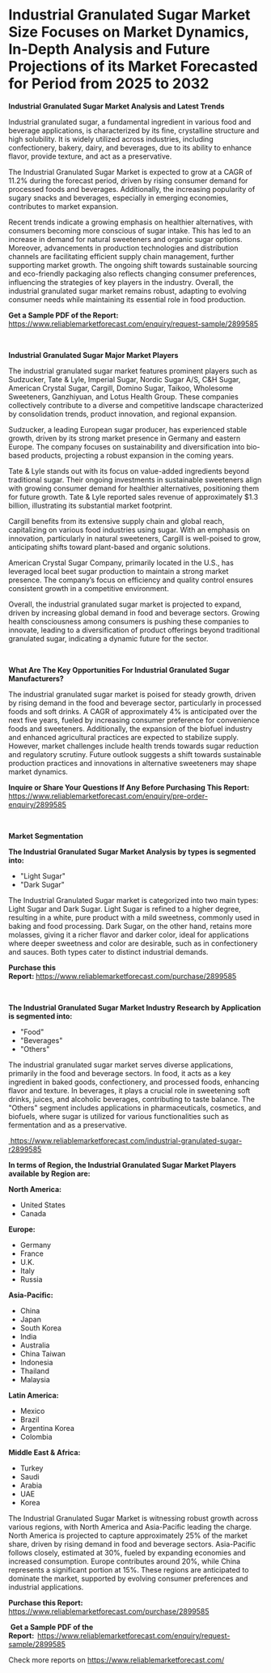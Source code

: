 <p><h1>Industrial Granulated Sugar Market Size Focuses on Market Dynamics, In-Depth Analysis and Future Projections of its Market Forecasted for Period from 2025 to 2032</h1></p><p><strong>Industrial Granulated Sugar Market Analysis and Latest Trends</strong></p>
<p><p>Industrial granulated sugar, a fundamental ingredient in various food and beverage applications, is characterized by its fine, crystalline structure and high solubility. It is widely utilized across industries, including confectionery, bakery, dairy, and beverages, due to its ability to enhance flavor, provide texture, and act as a preservative.</p><p>The Industrial Granulated Sugar Market is expected to grow at a CAGR of 11.2% during the forecast period, driven by rising consumer demand for processed foods and beverages. Additionally, the increasing popularity of sugary snacks and beverages, especially in emerging economies, contributes to market expansion. </p><p>Recent trends indicate a growing emphasis on healthier alternatives, with consumers becoming more conscious of sugar intake. This has led to an increase in demand for natural sweeteners and organic sugar options. Moreover, advancements in production technologies and distribution channels are facilitating efficient supply chain management, further supporting market growth. The ongoing shift towards sustainable sourcing and eco-friendly packaging also reflects changing consumer preferences, influencing the strategies of key players in the industry. Overall, the industrial granulated sugar market remains robust, adapting to evolving consumer needs while maintaining its essential role in food production.</p></p>
<p><strong>Get a Sample PDF of the Report:&nbsp;</strong> <a href="https://www.reliablemarketforecast.com/enquiry/request-sample/2899585?utm_campaign=3129&utm_medium=2&utm_source=Github&utm_content=ia&utm_term=16032025&utm_id=industrial-granulated-sugar">https://www.reliablemarketforecast.com/enquiry/request-sample/2899585</a></p>
<p>&nbsp;</p>
<p><strong>Industrial Granulated Sugar Major Market Players</strong></p>
<p><p>The industrial granulated sugar market features prominent players such as Sudzucker, Tate & Lyle, Imperial Sugar, Nordic Sugar A/S, C&H Sugar, American Crystal Sugar, Cargill, Domino Sugar, Taikoo, Wholesome Sweeteners, Ganzhiyuan, and Lotus Health Group. These companies collectively contribute to a diverse and competitive landscape characterized by consolidation trends, product innovation, and regional expansion.</p><p>Sudzucker, a leading European sugar producer, has experienced stable growth, driven by its strong market presence in Germany and eastern Europe. The company focuses on sustainability and diversification into bio-based products, projecting a robust expansion in the coming years.</p><p>Tate & Lyle stands out with its focus on value-added ingredients beyond traditional sugar. Their ongoing investments in sustainable sweeteners align with growing consumer demand for healthier alternatives, positioning them for future growth. Tate & Lyle reported sales revenue of approximately $1.3 billion, illustrating its substantial market footprint.</p><p>Cargill benefits from its extensive supply chain and global reach, capitalizing on various food industries using sugar. With an emphasis on innovation, particularly in natural sweeteners, Cargill is well-poised to grow, anticipating shifts toward plant-based and organic solutions.</p><p>American Crystal Sugar Company, primarily located in the U.S., has leveraged local beet sugar production to maintain a strong market presence. The company’s focus on efficiency and quality control ensures consistent growth in a competitive environment.</p><p>Overall, the industrial granulated sugar market is projected to expand, driven by increasing global demand in food and beverage sectors. Growing health consciousness among consumers is pushing these companies to innovate, leading to a diversification of product offerings beyond traditional granulated sugar, indicating a dynamic future for the sector.</p></p>
<p>&nbsp;</p>
<p><strong>What Are The Key Opportunities For Industrial Granulated Sugar Manufacturers?</strong></p>
<p><p>The industrial granulated sugar market is poised for steady growth, driven by rising demand in the food and beverage sector, particularly in processed foods and soft drinks. A CAGR of approximately 4% is anticipated over the next five years, fueled by increasing consumer preference for convenience foods and sweeteners. Additionally, the expansion of the biofuel industry and enhanced agricultural practices are expected to stabilize supply. However, market challenges include health trends towards sugar reduction and regulatory scrutiny. Future outlook suggests a shift towards sustainable production practices and innovations in alternative sweeteners may shape market dynamics.</p></p>
<p><strong>Inquire or Share Your Questions If Any Before Purchasing This Report:</strong> <a href="https://www.reliablemarketforecast.com/enquiry/pre-order-enquiry/2899585?utm_campaign=3129&utm_medium=2&utm_source=Github&utm_content=ia&utm_term=16032025&utm_id=industrial-granulated-sugar">https://www.reliablemarketforecast.com/enquiry/pre-order-enquiry/2899585</a></p>
<p>&nbsp;</p>
<p><strong>Market Segmentation</strong></p>
<p><strong>The Industrial Granulated Sugar Market Analysis by types is segmented into:</strong></p>
<p><ul><li>"Light Sugar"</li><li>"Dark Sugar"</li></ul></p>
<p><p>The Industrial Granulated Sugar market is categorized into two main types: Light Sugar and Dark Sugar. Light Sugar is refined to a higher degree, resulting in a white, pure product with a mild sweetness, commonly used in baking and food processing. Dark Sugar, on the other hand, retains more molasses, giving it a richer flavor and darker color, ideal for applications where deeper sweetness and color are desirable, such as in confectionery and sauces. Both types cater to distinct industrial demands.</p></p>
<p><strong>Purchase this Report:&nbsp;</strong><a href="https://www.reliablemarketforecast.com/purchase/2899585?utm_campaign=3129&utm_medium=2&utm_source=Github&utm_content=ia&utm_term=16032025&utm_id=industrial-granulated-sugar">https://www.reliablemarketforecast.com/purchase/2899585</a></p>
<p>&nbsp;</p>
<p><strong>The Industrial Granulated Sugar Market Industry Research by Application is segmented into:</strong></p>
<p><ul><li>"Food"</li><li>"Beverages"</li><li>"Others"</li></ul></p>
<p><p>The industrial granulated sugar market serves diverse applications, primarily in the food and beverage sectors. In food, it acts as a key ingredient in baked goods, confectionery, and processed foods, enhancing flavor and texture. In beverages, it plays a crucial role in sweetening soft drinks, juices, and alcoholic beverages, contributing to taste balance. The "Others" segment includes applications in pharmaceuticals, cosmetics, and biofuels, where sugar is utilized for various functionalities such as fermentation and as a preservative.</p></p>
<p><a href="https://www.reliablemarketforecast.com/industrial-granulated-sugar-r2899585?utm_campaign=3129&utm_medium=2&utm_source=Github&utm_content=ia&utm_term=16032025&utm_id=industrial-granulated-sugar">&nbsp;https://www.reliablemarketforecast.com/industrial-granulated-sugar-r2899585</a></p>
<p><strong>In terms of Region, the Industrial Granulated Sugar Market Players available by Region are:</strong></p>
<p>
    <p> <strong> North America: </strong>
        <ul>
            <li>United States</li>
            <li>Canada</li>
        </ul>
        </p> 
    <p> <strong> Europe: </strong>
        <ul>
            <li>Germany</li>
            <li>France</li>
            <li>U.K.</li>
            <li>Italy</li>
            <li>Russia</li>
        </ul>
        </p> 
    <p> <strong> Asia-Pacific: </strong>
        <ul>
            <li>China</li>
            <li>Japan</li>
            <li>South Korea</li>
            <li>India</li>
            <li>Australia</li>
            <li>China Taiwan</li>
            <li>Indonesia</li>
            <li>Thailand</li>
            <li>Malaysia</li>
        </ul>
        </p> 
    <p> <strong> Latin America: </strong>
        <ul>
            <li>Mexico</li>
            <li>Brazil</li>
            <li>Argentina Korea</li>
            <li>Colombia</li>
        </ul>
        </p> 
    <p> <strong> Middle East & Africa: </strong>
        <ul>
            <li>Turkey</li>
            <li>Saudi</li>
            <li>Arabia</li>
            <li>UAE</li>
            <li>Korea</li>
        </ul>
    </p>
    </p>
<p><p>The Industrial Granulated Sugar Market is witnessing robust growth across various regions, with North America and Asia-Pacific leading the charge. North America is projected to capture approximately 25% of the market share, driven by rising demand in food and beverage sectors. Asia-Pacific follows closely, estimated at 30%, fueled by expanding economies and increased consumption. Europe contributes around 20%, while China represents a significant portion at 15%. These regions are anticipated to dominate the market, supported by evolving consumer preferences and industrial applications.</p></p>
<p><strong>Purchase this Report: </strong><a href="https://www.reliablemarketforecast.com/purchase/2899585?utm_campaign=3129&utm_medium=2&utm_source=Github&utm_content=ia&utm_term=16032025&utm_id=industrial-granulated-sugar">https://www.reliablemarketforecast.com/purchase/2899585</a></p>
<p>&nbsp;<strong>Get a Sample PDF of the Report:&nbsp;&nbsp;</strong><a href="https://www.reliablemarketforecast.com/enquiry/request-sample/2899585?utm_campaign=3129&utm_medium=2&utm_source=Github&utm_content=ia&utm_term=16032025&utm_id=industrial-granulated-sugar">https://www.reliablemarketforecast.com/enquiry/request-sample/2899585</a></p>
<p><strong></strong></p>
<p>Check more reports on <a href="https://www.reliablemarketforecast.com/?utm_campaign=3129&utm_medium=2&utm_source=Github&utm_content=ia&utm_term=16032025&utm_id=industrial-granulated-sugar">https://www.reliablemarketforecast.com/</a></p>